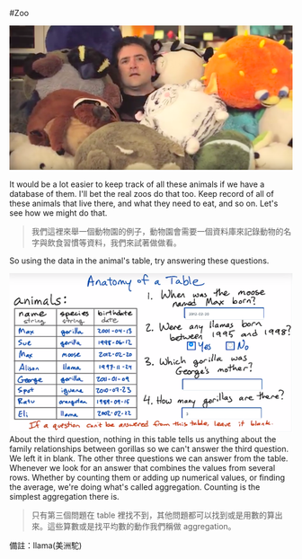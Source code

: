 #Zoo

![](/assets/zoo_1.png)

It would be a lot easier to keep track of all these animals if we have a database of them. I'll bet the real zoos do that too. Keep record of all of these animals that live there, and what they need to eat, and so on. Let's see how we might do that.
>我們這裡來舉一個動物園的例子，動物園會需要一個資料庫來記錄動物的名字與飲食習慣等資料，我們來試著做做看。

So using the data in the animal's table, try answering these questions.

![](/assets/zoo_2.png)
About the third question, nothing in this table tells us anything about the family relationships between gorillas so we can't answer the third question. We left it in blank. The other three questions we can answer from the table. Whenever we look for an answer that combines the values from several rows. Whether by counting them or adding up numerical values, or finding the average, we're doing what's called aggregation. Counting is the simplest aggregation there is.
>只有第三個問題在 table 裡找不到，其他問題都可以找到或是用數的算出來。這些算數或是找平均數的動作我們稱做 aggregation。

備註：llama(美洲駝)